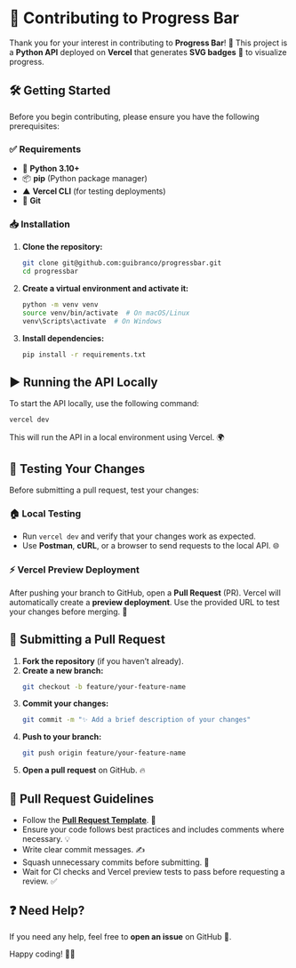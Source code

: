 # 🚀 Contributing to Progress Bar

Thank you for your interest in contributing to **Progress Bar**! 🎉 This project is a **Python API** deployed on **Vercel** that generates **SVG badges** 🏅 to visualize progress.

## 🛠 Getting Started

Before you begin contributing, please ensure you have the following prerequisites:

### ✅ Requirements
- 🐍 **Python 3.10+**
- 📦 **pip** (Python package manager)
- ▲ **Vercel CLI** (for testing deployments)
- 🔧 **Git**

### 📥 Installation

1. **Clone the repository:**
   ```sh
   git clone git@github.com:guibranco/progressbar.git
   cd progressbar
   ```

2. **Create a virtual environment and activate it:**
   ```sh
   python -m venv venv
   source venv/bin/activate  # On macOS/Linux
   venv\Scripts\activate  # On Windows
   ```

3. **Install dependencies:**
   ```sh
   pip install -r requirements.txt
   ```

## ▶️ Running the API Locally

To start the API locally, use the following command:

```sh
vercel dev
```

This will run the API in a local environment using Vercel. 🌍

## 🧪 Testing Your Changes

Before submitting a pull request, test your changes:

### 🏠 Local Testing
- Run `vercel dev` and verify that your changes work as expected.
- Use **Postman**, **cURL**, or a browser to send requests to the local API. 🌐

### ⚡ Vercel Preview Deployment
After pushing your branch to GitHub, open a **Pull Request** (PR). Vercel will automatically create a **preview deployment**. Use the provided URL to test your changes before merging. 🚀

## 🔀 Submitting a Pull Request

1. **Fork the repository** (if you haven’t already).
2. **Create a new branch:**
   ```sh
   git checkout -b feature/your-feature-name
   ```
3. **Commit your changes:**
   ```sh
   git commit -m "✨ Add a brief description of your changes"
   ```
4. **Push to your branch:**
   ```sh
   git push origin feature/your-feature-name
   ```
5. **Open a pull request** on GitHub. 🔥

## 📌 Pull Request Guidelines

- Follow the **[Pull Request Template](https://github.com/guibranco/.github/blob/main/.github/pull_request_template.md)**. 📝
- Ensure your code follows best practices and includes comments where necessary. 💡
- Write clear commit messages. ✍️
- Squash unnecessary commits before submitting. 📌
- Wait for CI checks and Vercel preview tests to pass before requesting a review. ✅

## ❓ Need Help?
If you need any help, feel free to **open an issue** on GitHub 🐞.

Happy coding! 🎉🚀

